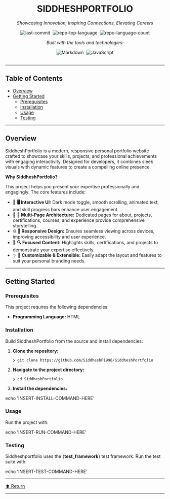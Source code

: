 <div class="border border-border rounded-lg bg-background p-6 shadow-sm"><div class="prose prose-sm md:prose-base lg:prose-lg max-w-none prose-headings:font-bold prose-a:text-blue-600" style="user-select: none;"><div id="top" class="">

<div align="center" class="text-center">
<h1>SIDDHESHPORTFOLIO</h1>
<p><em>Showcasing Innovation, Inspiring Connections, Elevating Careers</em></p>

<img alt="last-commit" src="https://img.shields.io/github/last-commit/SiddheshP1996/SiddheshPortfolio?style=flat&amp;logo=git&amp;logoColor=white&amp;color=0080ff" class="inline-block mx-1" style="margin: 0px 2px;">
<img alt="repo-top-language" src="https://img.shields.io/github/languages/top/SiddheshP1996/SiddheshPortfolio?style=flat&amp;color=0080ff" class="inline-block mx-1" style="margin: 0px 2px;">
<img alt="repo-language-count" src="https://img.shields.io/github/languages/count/SiddheshP1996/SiddheshPortfolio?style=flat&amp;color=0080ff" class="inline-block mx-1" style="margin: 0px 2px;">
<p><em>Built with the tools and technologies:</em></p>
<img alt="Markdown" src="https://img.shields.io/badge/Markdown-000000.svg?style=flat&amp;logo=Markdown&amp;logoColor=white" class="inline-block mx-1" style="margin: 0px 2px;">
<img alt="JavaScript" src="https://img.shields.io/badge/JavaScript-F7DF1E.svg?style=flat&amp;logo=JavaScript&amp;logoColor=black" class="inline-block mx-1" style="margin: 0px 2px;">
</div>
<br>
<hr>
<h2>Table of Contents</h2>
<ul class="list-disc pl-4 my-0">
<li class="my-0"><a href="#overview">Overview</a></li>
<li class="my-0"><a href="#getting-started">Getting Started</a>
<ul class="list-disc pl-4 my-0">
<li class="my-0"><a href="#prerequisites">Prerequisites</a></li>
<li class="my-0"><a href="#installation">Installation</a></li>
<li class="my-0"><a href="#usage">Usage</a></li>
<li class="my-0"><a href="#testing">Testing</a></li>
</ul>
</li>
</ul>
<hr>
<h2>Overview</h2>
<p>SiddheshPortfolio is a modern, responsive personal portfolio website crafted to showcase your skills, projects, and professional achievements with engaging interactivity. Designed for developers, it combines sleek visuals with dynamic features to create a compelling online presence.</p>
<p><strong>Why SiddheshPortfolio?</strong></p>
<p>This project helps you present your expertise professionally and engagingly. The core features include:</p>
<ul class="list-disc pl-4 my-0">
<li class="my-0">🎨 <strong>🖥️ Interactive UI:</strong> Dark mode toggle, smooth scrolling, animated text, and skill progress bars enhance user engagement.</li>
<li class="my-0">🚀 <strong>📁 Multi-Page Architecture:</strong> Dedicated pages for about, projects, certifications, courses, and experience provide comprehensive storytelling.</li>
<li class="my-0">🌐 <strong>🔧 Responsive Design:</strong> Ensures seamless viewing across devices, improving accessibility and user experience.</li>
<li class="my-0">💼 <strong>🔍 Focused Content:</strong> Highlights skills, certifications, and projects to demonstrate your expertise effectively.</li>
<li class="my-0">✨ <strong>🎯 Customizable &amp; Extensible:</strong> Easily adapt the layout and features to suit your personal branding needs.</li>
</ul>
<hr>
<h2>Getting Started</h2>
<h3>Prerequisites</h3>
<p>This project requires the following dependencies:</p>
<ul class="list-disc pl-4 my-0">
<li class="my-0"><strong>Programming Language:</strong> HTML</li>
</ul>
<h3>Installation</h3>
<p>Build SiddheshPortfolio from the source and install dependencies:</p>
<ol>
<li class="my-0">
<p><strong>Clone the repository:</strong></p>
<pre><code class="language-sh">❯ git clone https://github.com/SiddheshP1996/SiddheshPortfolio
</code></pre>
</li>
<li class="my-0">
<p><strong>Navigate to the project directory:</strong></p>
<pre><code class="language-sh">❯ cd SiddheshPortfolio
</code></pre>
</li>
<li class="my-0">
<p><strong>Install the dependencies:</strong></p>
</li>
</ol>
<p>echo 'INSERT-INSTALL-COMMAND-HERE'</p>
<h3>Usage</h3>
<p>Run the project with:</p>
<p>echo 'INSERT-RUN-COMMAND-HERE'</p>
<h3>Testing</h3>
<p>Siddheshportfolio uses the {<strong>test_framework</strong>} test framework. Run the test suite with:</p>
<p>echo 'INSERT-TEST-COMMAND-HERE'</p>
<hr>
<div align="left" class=""><a href="#top">⬆ Return</a></div>
<hr></div></div></div>

